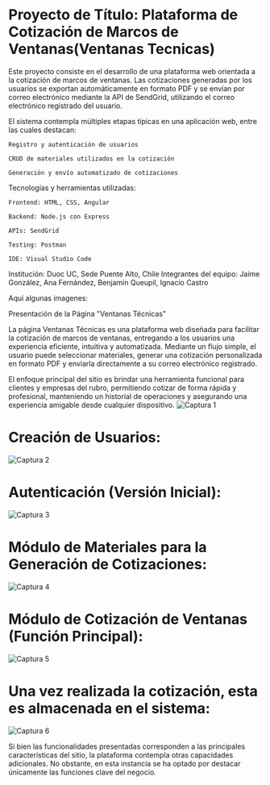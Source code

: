 # Proyecto de Título: Plataforma de Cotización de Marcos de Ventanas(Ventanas Tecnicas)

Este proyecto consiste en el desarrollo de una plataforma web orientada a la cotización de marcos de ventanas. Las cotizaciones generadas por los usuarios se exportan automáticamente en formato PDF y se envían por correo electrónico mediante la API de SendGrid, utilizando el correo electrónico registrado del usuario.

El sistema contempla múltiples etapas típicas en una aplicación web, entre las cuales destacan:

    Registro y autenticación de usuarios

    CRUD de materiales utilizados en la cotización

    Generación y envío automatizado de cotizaciones

Tecnologías y herramientas utilizadas:

    Frontend: HTML, CSS, Angular

    Backend: Node.js con Express

    APIs: SendGrid

    Testing: Postman

    IDE: Visual Studio Code

Institución: Duoc UC, Sede Puente Alto, Chile
Integrantes del equipo: Jaime González, Ana Fernández, Benjamín Queupil, Ignacio Castro


Aqui algunas imagenes:


Presentación de la Página "Ventanas Técnicas"

La página Ventanas Técnicas es una plataforma web diseñada para facilitar la cotización de marcos de ventanas, entregando a los usuarios una experiencia eficiente, intuitiva y automatizada. Mediante un flujo simple, el usuario puede seleccionar materiales, generar una cotización personalizada en formato PDF y enviarla directamente a su correo electrónico registrado.

El enfoque principal del sitio es brindar una herramienta funcional para clientes y empresas del rubro, permitiendo cotizar de forma rápida y profesional, manteniendo un historial de operaciones y asegurando una experiencia amigable desde cualquier dispositivo.
![Captura 1](https://github.com/user-attachments/assets/e19ebd00-4872-40d7-b45d-0c6fd762f567)

# Creación de Usuarios:

![Captura 2](https://github.com/user-attachments/assets/313acadc-d854-4f98-8da8-559f7e3f77e7)


# Autenticación (Versión Inicial):

![Captura 3](https://github.com/user-attachments/assets/4d98cf65-f3da-4e56-8b44-64c93f47d27d)



# Módulo de Materiales para la Generación de Cotizaciones:

![Captura 4](https://github.com/user-attachments/assets/d568016a-1cd5-4881-b7be-eacc7a290eb4)


# Módulo de Cotización de Ventanas (Función Principal):

![Captura 5](https://github.com/user-attachments/assets/ad7c4d70-08e5-4997-9ffe-6d017d6bb405)

# Una vez realizada la cotización, esta es almacenada en el sistema:

![Captura 6](https://github.com/user-attachments/assets/1d42e41d-060e-4206-9fe8-7093c0a7406d)

Si bien las funcionalidades presentadas corresponden a las principales características del sitio, la plataforma contempla otras capacidades adicionales. No obstante, en esta instancia se ha optado por destacar únicamente las funciones clave del negocio.







